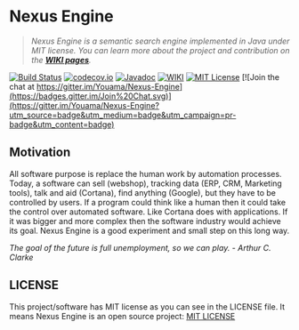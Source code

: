 # Nexus Engine

> *Nexus Engine is a semantic search engine implemented in Java under MIT license. You can learn more about the project and contribution on the [**WIKI pages**](https://github.com/Youama/Nexus-Engine/wiki).*

[![Build Status](https://travis-ci.org/Youama/Nexus-Engine.svg?branch=master)](https://travis-ci.org/Youama/Nexus-Engine) [![codecov.io](http://codecov.io/github/Youama/Nexus-Engine/coverage.svg?branch=master)](http://codecov.io/github/Youama/Nexus-Engine?branch=master)
[![Javadoc](https://img.shields.io/badge/docs-Javadoc-brightgreen.svg)](http://youama.github.io/nexus-engine-javadoc)
[![WIKI](https://img.shields.io/badge/WIKI-Git%20WIKI-33CCFF.svg)](https://github.com/Youama/Nexus-Engine/wiki)
[![MIT License](https://img.shields.io/badge/license-MIT-33CCFF.svg)](http://opensource.org/licenses/MIT)
[![Join the chat at https://gitter.im/Youama/Nexus-Engine](https://badges.gitter.im/Join%20Chat.svg)](https://gitter.im/Youama/Nexus-Engine?utm_source=badge&utm_medium=badge&utm_campaign=pr-badge&utm_content=badge)

## Motivation
All software purpose is replace the human work by automation processes. Today, a software can sell (webshop), tracking data (ERP, CRM, Marketing tools), talk and aid (Cortana), find anything (Google), but they have to be controlled by users. If a program could think like a human then it could take the control over automated software. Like Cortana does with applications. If it was bigger and more complex then the software industry would achieve its goal. Nexus Engine is a good experiment and small step on this long way.

*The goal of the future is full unemployment, so we can play. - Arthur C. Clarke*

## LICENSE
This project/software has MIT license as you can see in the LICENSE file. It means Nexus Engine is an open source project: [MIT LICENSE](https://github.com/Youama/Nexus-Engine/blob/master/LICENSE)
